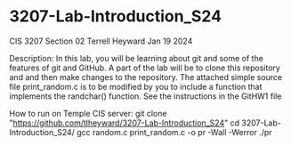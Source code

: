 # 3207-Lab-Introduction_S24
CIS 3207 Section 02
Terrell Heyward
Jan 19 2024

Description:
In this lab, you will be learning about git and some of the features of git and GitHub. A part of the lab will be to clone this repository and and then make changes to the repository.
The attached simple source file print_random.c is to be modified by you to include a function that implements the randchar() function.
See the instructions in the GitHW1 file

How to run on Temple CIS server:
git clone "https://github.com/tlheyward/3207-Lab-Introduction_S24"
cd 3207-Lab-Introduction_S24/
gcc random.c print_random.c -o pr -Wall -Werror
./pr
